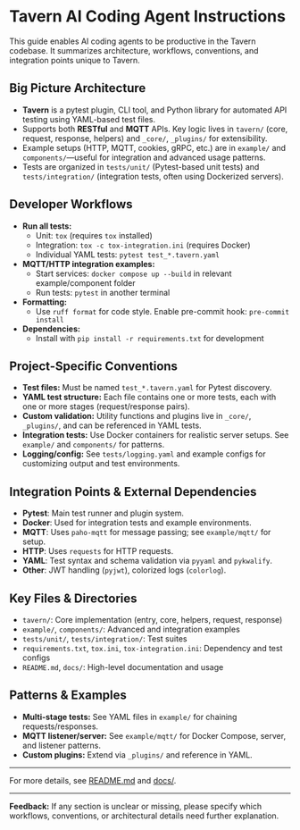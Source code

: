 # Tavern AI Coding Agent Instructions

This guide enables AI coding agents to be productive in the Tavern codebase. It summarizes architecture, workflows, conventions, and integration points unique to Tavern.

## Big Picture Architecture
- **Tavern** is a pytest plugin, CLI tool, and Python library for automated API testing using YAML-based test files.
- Supports both **RESTful** and **MQTT** APIs. Key logic lives in `tavern/` (core, request, response, helpers) and `_core/`, `_plugins/` for extensibility.
- Example setups (HTTP, MQTT, cookies, gRPC, etc.) are in `example/` and `components/`—useful for integration and advanced usage patterns.
- Tests are organized in `tests/unit/` (Pytest-based unit tests) and `tests/integration/` (integration tests, often using Dockerized servers).

## Developer Workflows
- **Run all tests:**
  - Unit: `tox` (requires `tox` installed)
  - Integration: `tox -c tox-integration.ini` (requires Docker)
  - Individual YAML tests: `pytest test_*.tavern.yaml`
- **MQTT/HTTP integration examples:**
  - Start services: `docker compose up --build` in relevant example/component folder
  - Run tests: `pytest` in another terminal
- **Formatting:**
  - Use `ruff format` for code style. Enable pre-commit hook: `pre-commit install`
- **Dependencies:**
  - Install with `pip install -r requirements.txt` for development

## Project-Specific Conventions
- **Test files:** Must be named `test_*.tavern.yaml` for Pytest discovery.
- **YAML test structure:** Each file contains one or more tests, each with one or more stages (request/response pairs).
- **Custom validation:** Utility functions and plugins live in `_core/`, `_plugins/`, and can be referenced in YAML tests.
- **Integration tests:** Use Docker containers for realistic server setups. See `example/` and `components/` for patterns.
- **Logging/config:** See `tests/logging.yaml` and example configs for customizing output and test environments.

## Integration Points & External Dependencies
- **Pytest**: Main test runner and plugin system.
- **Docker**: Used for integration tests and example environments.
- **MQTT**: Uses `paho-mqtt` for message passing; see `example/mqtt/` for setup.
- **HTTP**: Uses `requests` for HTTP requests.
- **YAML**: Test syntax and schema validation via `pyyaml` and `pykwalify`.
- **Other**: JWT handling (`pyjwt`), colorized logs (`colorlog`).

## Key Files & Directories
- `tavern/`: Core implementation (entry, core, helpers, request, response)
- `example/`, `components/`: Advanced and integration examples
- `tests/unit/`, `tests/integration/`: Test suites
- `requirements.txt`, `tox.ini`, `tox-integration.ini`: Dependency and test configs
- `README.md`, `docs/`: High-level documentation and usage

## Patterns & Examples
- **Multi-stage tests:** See YAML files in `example/` for chaining requests/responses.
- **MQTT listener/server:** See `example/mqtt/` for Docker Compose, server, and listener patterns.
- **Custom plugins:** Extend via `_plugins/` and reference in YAML.

---

For more details, see [README.md](../README.md) and [docs/](../docs/).

---

**Feedback:** If any section is unclear or missing, please specify which workflows, conventions, or architectural details need further explanation.
